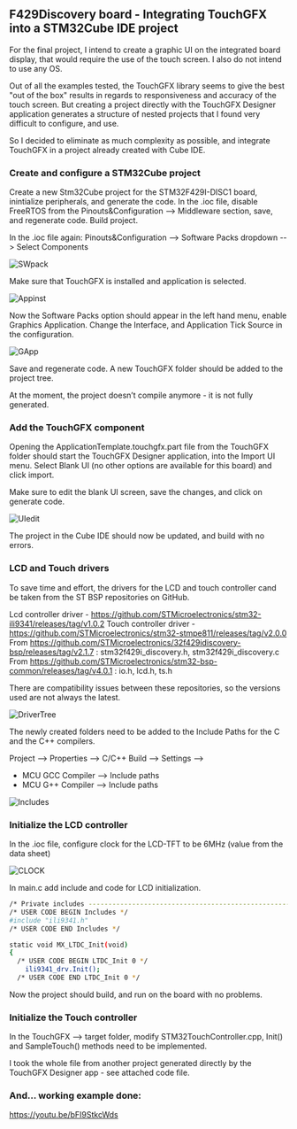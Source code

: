 ##  F429Discovery board - Integrating TouchGFX into a STM32Cube IDE project

For the final project, I intend to create a graphic UI on the integrated board display, that would require the use of the touch screen. I also do not intend to use any OS. 

Out of all the examples tested, the TouchGFX library seems to give the best "out of the box" results in regards to responsiveness and accuracy of the touch screen. But creating a project directly with the TouchGFX Designer application generates a structure of nested projects that I found very difficult to configure, and use. 

So I decided to eliminate as much complexity as possible, and integrate TouchGFX in a project already created with Cube IDE. 

### Create and configure a STM32Cube project
Create a new Stm32Cube project for the STM32F429I-DISC1 board, inintialize peripherals, and generate the code. 
In the .ioc file, disable FreeRTOS from the  Pinouts&Configuration --> Middleware section, save, and regenerate code. 
Build project. 

In the .ioc file again:  Pinouts&Configuration --> Software Packs dropdown --> Select Components

![SWpack](https://github.com/snkYmkrct/Making_Embedded_Systems_Course/blob/main/TouchGFX%20%26%20STM32CUBE%20Example/Images/01.png?raw=true)

Make sure that TouchGFX is installed and application is selected. 

![Appinst](https://github.com/snkYmkrct/Making_Embedded_Systems_Course/blob/main/TouchGFX%20%26%20STM32CUBE%20Example/Images/02.png?raw=true)

Now the Software Packs option should appear in the left hand menu, enable Graphics Application.
Change the Interface, and Application Tick Source in the configuration. 

![GApp](https://github.com/snkYmkrct/Making_Embedded_Systems_Course/blob/main/TouchGFX%20%26%20STM32CUBE%20Example/Images/03.png?raw=true)

Save and regenerate code. A new TouchGFX folder should be added to the project tree. 

At the moment, the project doesn’t compile anymore - it is not fully generated.

### Add the TouchGFX component
Opening the ApplicationTemplate.touchgfx.part file from the TouchGFX folder should start the TouchGFX Designer application, into the Import UI menu. Select Blank UI (no other options are available for this board) and click import. 

Make sure to edit the blank UI screen, save the changes, and click on generate code. 

![UIedit](https://github.com/snkYmkrct/Making_Embedded_Systems_Course/blob/main/TouchGFX%20%26%20STM32CUBE%20Example/Images/04.png?raw=true)

The project in the Cube IDE should now be updated, and build with no errors. 

### LCD and Touch drivers
To save time and effort, the drivers for the LCD and touch controller cand be taken from the ST BSP repositories on GitHub.

Lcd controller driver - https://github.com/STMicroelectronics/stm32-ili9341/releases/tag/v1.0.2
Touch controller driver - https://github.com/STMicroelectronics/stm32-stmpe811/releases/tag/v2.0.0
From https://github.com/STMicroelectronics/32f429idiscovery-bsp/releases/tag/v2.1.7 : stm32f429i_discovery.h, stm32f429i_discovery.c 
From https://github.com/STMicroelectronics/stm32-bsp-common/releases/tag/v4.0.1 : io.h, lcd.h, ts.h

There are compatibility issues between these repositories, so the versions used are not always the latest. 

![DriverTree](https://github.com/snkYmkrct/Making_Embedded_Systems_Course/blob/main/TouchGFX%20%26%20STM32CUBE%20Example/Images/05.png?raw=true)

The newly created folders need to be added to the Include Paths for the C and the C++ compilers.

Project --> Properties --> C/C++ Build --> Settings -->
- MCU GCC Compiler --> Include paths
- MCU G++ Compiler --> Include paths

![Includes](https://github.com/snkYmkrct/Making_Embedded_Systems_Course/blob/main/TouchGFX%20%26%20STM32CUBE%20Example/Images/06.png?raw=true)


### Initialize the LCD controller 
In the .ioc file, configure clock for the LCD-TFT to be 6MHz (value from the data sheet)

![CLOCK](https://github.com/snkYmkrct/Making_Embedded_Systems_Course/blob/main/TouchGFX%20%26%20STM32CUBE%20Example/Images/07.png?raw=true)

In main.c add include and code for LCD initialization.
```sh
/* Private includes ----------------------------------------------------------*/
/* USER CODE BEGIN Includes */
#include "ili9341.h"
/* USER CODE END Includes */
```
```sh
static void MX_LTDC_Init(void)
{
  /* USER CODE BEGIN LTDC_Init 0 */
	ili9341_drv.Init();
  /* USER CODE END LTDC_Init 0 */
```

Now the project should build, and run on the board with no problems. 

### Initialize the Touch controller 
In the TouchGFX --> target folder, modify STM32TouchController.cpp, Init() and SampleTouch() methods need to be implemented. 

I took the whole file from another project generated directly by the TouchGFX Designer app - see attached code file.  

### And... working example done: 
https://youtu.be/bFI9StkcWds


